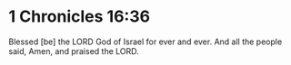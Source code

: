 # 1 Chronicles 16:36

Blessed [be] the LORD God of Israel for ever and ever. And all the people said, Amen, and praised the LORD.